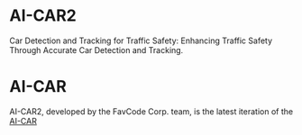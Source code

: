 # AI-CAR2
Car Detection and Tracking for Traffic Safety: Enhancing Traffic Safety Through Accurate Car Detection and Tracking.

# AI-CAR
AI-CAR2, developed by the FavCode Corp. team, is the latest iteration of the [AI-CAR](https://github.com/Thigos/AI-CAR)
